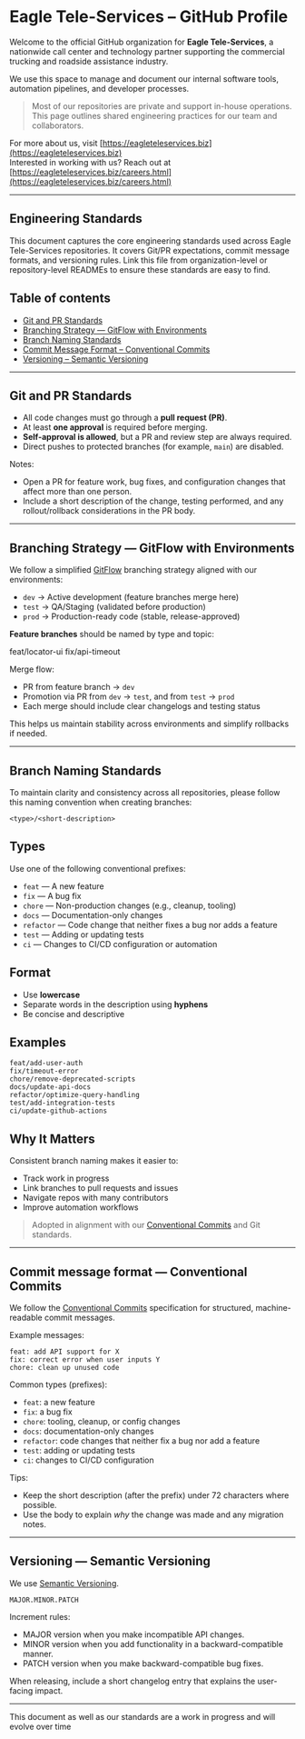# Eagle Tele-Services – GitHub Profile

Welcome to the official GitHub organization for **Eagle Tele-Services**, a nationwide call center and technology partner supporting the commercial trucking and roadside assistance industry.

We use this space to manage and document our internal software tools, automation pipelines, and developer processes.

> Most of our repositories are private and support in-house operations.  
> This page outlines shared engineering practices for our team and collaborators.

For more about us, visit [https://eagleteleservices.biz](https://eagleteleservices.biz)  
Interested in working with us? Reach out at [https://eagleteleservices.biz/careers.html](https://eagleteleservices.biz/careers.html)

---

## Engineering Standards

This document captures the core engineering standards used across Eagle Tele-Services repositories. It covers Git/PR expectations, commit message formats, and versioning rules. Link this file from organization-level or repository-level READMEs to ensure these standards are easy to find.

## Table of contents

- [Git and PR Standards](#git-and-pr-standards)
- [Branching Strategy — GitFlow with Environments](#branching-strategy--gitflow-with-environments)
- [Branch Naming Standards](#branch-naming-standards)
- [Commit Message Format – Conventional Commits](#commit-message-format--conventional-commits)
- [Versioning – Semantic Versioning](#versioning--semantic-versioning)

---

## Git and PR Standards

- All code changes must go through a **pull request (PR)**.
- At least **one approval** is required before merging.
- **Self-approval is allowed**, but a PR and review step are always required.
- Direct pushes to protected branches (for example, `main`) are disabled.

Notes:

- Open a PR for feature work, bug fixes, and configuration changes that affect more than one person.
- Include a short description of the change, testing performed, and any rollout/rollback considerations in the PR body.

---

## Branching Strategy — GitFlow with Environments

We follow a simplified [GitFlow](https://nvie.com/posts/a-successful-git-branching-model/) branching strategy aligned with our environments:

- `dev` → Active development (feature branches merge here)
- `test` → QA/Staging (validated before production)
- `prod` → Production-ready code (stable, release-approved)

**Feature branches** should be named by type and topic:

feat/locator-ui
fix/api-timeout

Merge flow:
- PR from feature branch → `dev`
- Promotion via PR from `dev` → `test`, and from `test` → `prod`
- Each merge should include clear changelogs and testing status

This helps us maintain stability across environments and simplify rollbacks if needed.

---

## Branch Naming Standards

To maintain clarity and consistency across all repositories, please follow this naming convention when creating branches:

```
<type>/<short-description>
```

## Types

Use one of the following conventional prefixes:

- `feat` — A new feature
- `fix` — A bug fix
- `chore` — Non-production changes (e.g., cleanup, tooling)
- `docs` — Documentation-only changes
- `refactor` — Code change that neither fixes a bug nor adds a feature
- `test` — Adding or updating tests
- `ci` — Changes to CI/CD configuration or automation

## Format

- Use **lowercase**
- Separate words in the description using **hyphens**
- Be concise and descriptive

## Examples

```
feat/add-user-auth
fix/timeout-error
chore/remove-deprecated-scripts
docs/update-api-docs
refactor/optimize-query-handling
test/add-integration-tests
ci/update-github-actions
```

## Why It Matters

Consistent branch naming makes it easier to:

- Track work in progress
- Link branches to pull requests and issues
- Navigate repos with many contributors
- Improve automation workflows

> Adopted in alignment with our [Conventional Commits](https://www.conventionalcommits.org/en/v1.0.0/) and Git standards.

---

## Commit message format — Conventional Commits

We follow the [Conventional Commits](https://www.conventionalcommits.org/) specification for structured, machine-readable commit messages.

Example messages:

```text
feat: add API support for X
fix: correct error when user inputs Y
chore: clean up unused code
```

Common types (prefixes):

- `feat`: a new feature
- `fix`: a bug fix
- `chore`: tooling, cleanup, or config changes
- `docs`: documentation-only changes
- `refactor`: code changes that neither fix a bug nor add a feature
- `test`: adding or updating tests
- `ci`: changes to CI/CD configuration

Tips:

- Keep the short description (after the prefix) under 72 characters where possible.
- Use the body to explain *why* the change was made and any migration notes.

---

## Versioning — Semantic Versioning

We use [Semantic Versioning](https://semver.org/).

```text
MAJOR.MINOR.PATCH
```

Increment rules:

- MAJOR version when you make incompatible API changes.
- MINOR version when you add functionality in a backward-compatible manner.
- PATCH version when you make backward-compatible bug fixes.

When releasing, include a short changelog entry that explains the user-facing impact.

---

This document as well as our standards are a work in progress and will evolve over time

